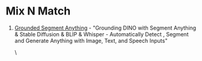 # Mix N Match

1.  [Grounded Segment Anything](https://github.com/IDEA-Research/Grounded-Segment-Anything) - "Grounding DINO with Segment Anything & Stable Diffusion & BLIP & Whisper - Automatically Detect , Segment and Generate Anything with Image, Text, and Speech Inputs"

    \
